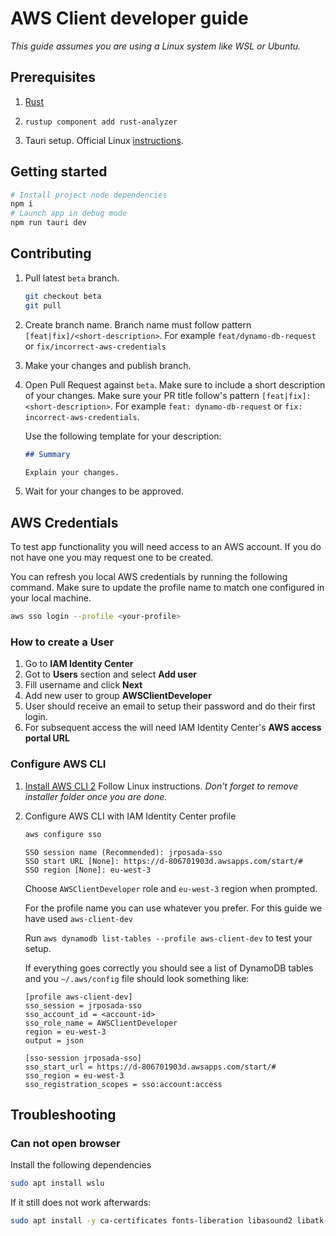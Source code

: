 # AWS Client developer guide

_This guide assumes you are using a Linux system like WSL or Ubuntu._

## Prerequisites

1. [Rust](https://www.rust-lang.org/tools/install)

2. `rustup component add rust-analyzer`

3. Tauri setup. Official Linux [instructions](https://v2.tauri.app/start/prerequisites/#linux).

## Getting started

```bash
# Install project node dependencies
npm i
# Launch app in debug mode
npm run tauri dev
```

## Contributing

1. Pull latest `beta` branch.

   ```bash
   git checkout beta
   git pull
   ```

2. Create branch name. Branch name must follow pattern `[feat|fix]/<short-description>`. For example `feat/dynamo-db-request` or `fix/incorrect-aws-credentials`

3. Make your changes and publish branch.

4. Open Pull Request against `beta`. Make sure to include a short description of your changes. Make sure your PR title follow's pattern `[feat|fix]: <short-description>`. For example `feat: dynamo-db-request` or `fix: incorrect-aws-credentials`.

   Use the following template for your description:

   ```markdown
   ## Summary

   Explain your changes.
   ```

5. Wait for your changes to be approved.

## AWS Credentials

To test app functionality you will need access to an AWS account. If you do not have one you may request one to be created.

You can refresh you local AWS credentials by running the following command. Make sure to update the profile name to match one configured in your local machine.

```bash
aws sso login --profile <your-profile>
```

### How to create a User

1. Go to **IAM Identity Center**
2. Got to **Users** section and select **Add user**
3. Fill username and click **Next**
4. Add new user to group **AWSClientDeveloper**
5. User should receive an email to setup their password and do their first login.
6. For subsequent access the will need IAM Identity Center's **AWS access portal URL**

### Configure AWS CLI

1. [Install AWS CLI 2](https://docs.aws.amazon.com/cli/latest/userguide/getting-started-install.html) Follow Linux instructions. _Don't forget to remove installer folder once you are done._

2. Configure AWS CLI with IAM Identity Center profile

   ```bash
   aws configure sso
   ```

   ```
   SSO session name (Recommended): jrposada-sso
   SSO start URL [None]: https://d-806701903d.awsapps.com/start/#
   SSO region [None]: eu-west-3
   ```

   Choose `AWSClientDeveloper` role and `eu-west-3` region when prompted.

   For the profile name you can use whatever you prefer. For this guide we have used `aws-client-dev`

   Run `aws dynamodb list-tables --profile aws-client-dev` to test your setup.

   If everything goes correctly you should see a list of DynamoDB tables and you `~/.aws/config` file should look something like:

   ```
   [profile aws-client-dev]
   sso_session = jrposada-sso
   sso_account_id = <account-id>
   sso_role_name = AWSClientDeveloper
   region = eu-west-3
   output = json

   [sso-session jrposada-sso]
   sso_start_url = https://d-806701903d.awsapps.com/start/#
   sso_region = eu-west-3
   sso_registration_scopes = sso:account:access
   ```

## Troubleshooting

### Can not open browser

Install the following dependencies

```bash
sudo apt install wslu
```

If it still does not work afterwards:

```bash
sudo apt install -y ca-certificates fonts-liberation libasound2 libatk-bridge2.0-0 libatk1.0-0 libc6 libcairo2 libcups2 libdbus-1-3 libexpat1 libfontconfig1 libgbm1 libgcc1 libglib2.0-0 libgtk-3-0 libnspr4 libnss3 libpango-1.0-0 libpangocairo-1.0-0 libstdc++6 libx11-6 libx11-xcb1 libxcb1 libxcomposite1 libxcursor1 libxdamage1 libxext6 libxfixes3 libxi6 libxrandr2 libxrender1 libxss1 libxtst6 lsb-release wget xdg-utils
```
